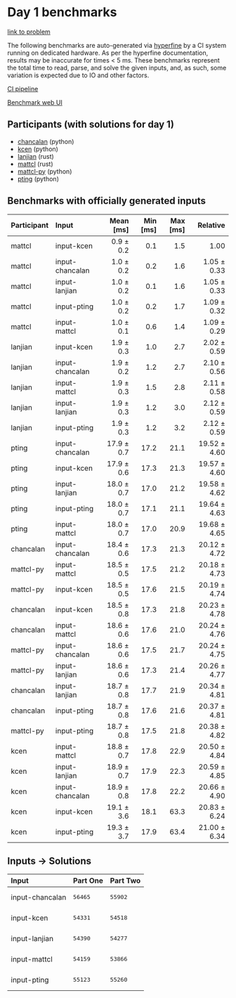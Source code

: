 # Day 1 benchmarks

[link to problem](https://adventofcode.com/2023/day/1)

The following benchmarks are auto-generated via
[hyperfine](https://github.com/sharkdp/hyperfine) by a CI system running on
dedicated hardware. As per the hyperfine documentation, results may be
inaccurate for times < 5 ms. These benchmarks represent the total time to read,
parse, and solve the given inputs, and, as such, some variation is expected due
to IO and other factors.

[CI pipeline](http://ci.papercode.net:8080/teams/main/pipelines/aoc2023)

[Benchmark web UI](https://aoc.ancalagon.black)


## Participants (with solutions for day 1)

- [chancalan](https://github.com/chancalan/aoc2023) (python)
- [kcen](https://github.com/kcen/aoc2023) (python)
- [lanjian](https://github.com/lanjian/aoc-2023) (rust)
- [mattcl](https://github.com/mattcl/aoc2023) (rust)
- [mattcl-py](https://github.com/mattcl/aoc2023-py) (python)
- [pting](https://github.com/pting/aoc2023) (python)


## Benchmarks with officially generated inputs

| Participant | Input | Mean [ms] | Min [ms] | Max [ms] | Relative |
|:---|:---|---:|---:|---:|---:|
| mattcl | input-kcen | 0.9 ± 0.2 | 0.1 | 1.5 | 1.00 |
| mattcl | input-chancalan | 1.0 ± 0.2 | 0.2 | 1.6 | 1.05 ± 0.33 |
| mattcl | input-lanjian | 1.0 ± 0.2 | 0.1 | 1.6 | 1.05 ± 0.33 |
| mattcl | input-pting | 1.0 ± 0.2 | 0.2 | 1.7 | 1.09 ± 0.32 |
| mattcl | input-mattcl | 1.0 ± 0.1 | 0.6 | 1.4 | 1.09 ± 0.29 |
| lanjian | input-kcen | 1.9 ± 0.3 | 1.0 | 2.7 | 2.02 ± 0.59 |
| lanjian | input-chancalan | 1.9 ± 0.2 | 1.2 | 2.7 | 2.10 ± 0.56 |
| lanjian | input-mattcl | 1.9 ± 0.3 | 1.5 | 2.8 | 2.11 ± 0.58 |
| lanjian | input-lanjian | 1.9 ± 0.3 | 1.2 | 3.0 | 2.12 ± 0.59 |
| lanjian | input-pting | 1.9 ± 0.3 | 1.2 | 3.2 | 2.12 ± 0.59 |
| pting | input-chancalan | 17.9 ± 0.7 | 17.2 | 21.1 | 19.52 ± 4.60 |
| pting | input-kcen | 17.9 ± 0.6 | 17.3 | 21.3 | 19.57 ± 4.60 |
| pting | input-lanjian | 18.0 ± 0.7 | 17.0 | 21.2 | 19.58 ± 4.62 |
| pting | input-pting | 18.0 ± 0.7 | 17.1 | 21.1 | 19.64 ± 4.63 |
| pting | input-mattcl | 18.0 ± 0.7 | 17.0 | 20.9 | 19.68 ± 4.65 |
| chancalan | input-chancalan | 18.4 ± 0.6 | 17.3 | 21.3 | 20.12 ± 4.72 |
| mattcl-py | input-mattcl | 18.5 ± 0.5 | 17.5 | 21.2 | 20.18 ± 4.73 |
| mattcl-py | input-kcen | 18.5 ± 0.5 | 17.6 | 21.5 | 20.19 ± 4.74 |
| chancalan | input-kcen | 18.5 ± 0.8 | 17.3 | 21.8 | 20.23 ± 4.78 |
| chancalan | input-mattcl | 18.6 ± 0.6 | 17.6 | 21.0 | 20.24 ± 4.76 |
| mattcl-py | input-chancalan | 18.6 ± 0.6 | 17.5 | 21.7 | 20.24 ± 4.75 |
| mattcl-py | input-lanjian | 18.6 ± 0.6 | 17.3 | 21.4 | 20.26 ± 4.77 |
| chancalan | input-lanjian | 18.7 ± 0.8 | 17.7 | 21.9 | 20.34 ± 4.81 |
| chancalan | input-pting | 18.7 ± 0.8 | 17.6 | 21.6 | 20.37 ± 4.81 |
| mattcl-py | input-pting | 18.7 ± 0.8 | 17.5 | 21.8 | 20.38 ± 4.82 |
| kcen | input-mattcl | 18.8 ± 0.7 | 17.8 | 22.9 | 20.50 ± 4.84 |
| kcen | input-lanjian | 18.9 ± 0.7 | 17.9 | 22.3 | 20.59 ± 4.85 |
| kcen | input-chancalan | 18.9 ± 0.8 | 17.8 | 22.2 | 20.66 ± 4.90 |
| kcen | input-kcen | 19.1 ± 3.6 | 18.1 | 63.3 | 20.83 ± 6.24 |
| kcen | input-pting | 19.3 ± 3.7 | 17.9 | 63.4 | 21.00 ± 6.34 |


## Inputs -> Solutions

| Input | Part One | Part Two |
|:---|:---|:---|
|input-chancalan|<pre>56465</pre>|<pre>55902</pre>|
|input-kcen|<pre>54331</pre>|<pre>54518</pre>|
|input-lanjian|<pre>54390</pre>|<pre>54277</pre>|
|input-mattcl|<pre>54159</pre>|<pre>53866</pre>|
|input-pting|<pre>55123</pre>|<pre>55260</pre>|